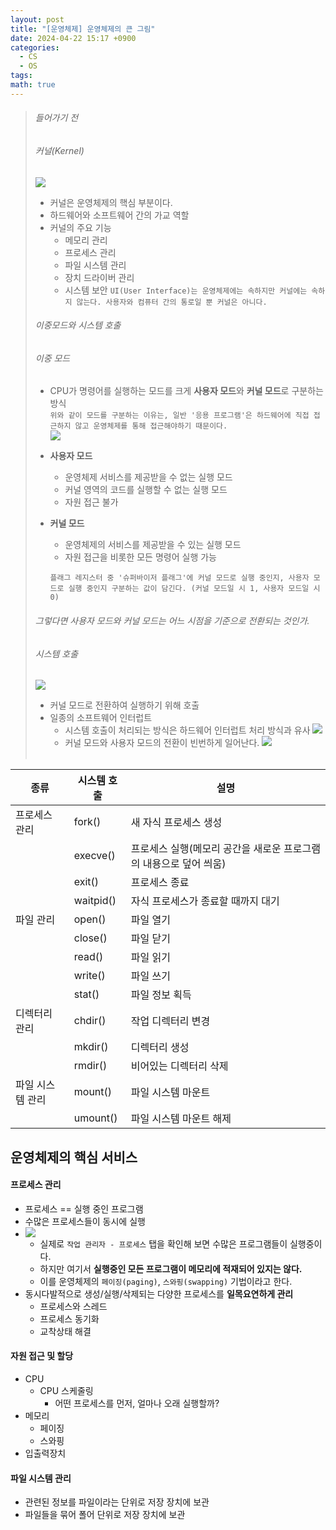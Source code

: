 ```yaml
---
layout: post
title: "[운영체제] 운영체제의 큰 그림"
date: 2024-04-22 15:17 +0900
categories:
  - CS
  - OS
tags: 
math: true
---
```

>###### 들어가기 전
>###### 커널(Kernel)
>![](https://i.imgur.com/RafVjnQ.png)
>- 커널은 운영체제의 핵심 부분이다.
>- 하드웨어와 소프트웨어 간의 가교 역할
>- 커널의 주요 기능
>	- 메모리 관리
>	- 프로세스 관리
>	- 파일 시스템 관리
>	- 장치 드라이버 관리
>	- 시스템 보안
>	`UI(User Interface)는 운영체제에는 속하지만 커널에는 속하지 않는다. 사용자와 컴퓨터 간의 통로일 뿐 커널은 아니다.`
>
>###### 이중모드와 시스템 호출
>###### 이중 모드
>- CPU가 명령어를 실행하는 모드를 크게 **사용자 모드**와 **커널 모드**로 구분하는 방식<br/>
>`위와 같이 모드를 구분하는 이유는, 일반 '응용 프로그램'은 하드웨어에 직접 접근하지 않고 운영체제를 통해 접근해야하기 때문이다.`<br/>
>![](https://i.imgur.com/uhd4iNj.png)
>- **사용자 모드**
>	- 운영체제 서비스를 제공받을 수 없는 실행 모드
>	- 커널 영역의 코드를 실행할 수 없는 실행 모드
>	- 자원 접근 불가
>- **커널 모드**
>	- 운영체제의 서비스를 제공받을 수 있는 실행 모드
>	- 자원 접근을 비롯한 모든 명령어 실행 가능
>
>	`플래그 레지스터 중 '슈퍼바이저 플래그'에 커널 모드로 실행 중인지, 사용자 모드로 실행 중인지 구분하는 값이 담긴다. (커널 모드일 시 1, 사용자 모드일 시 0)`<br/>
>###### 그렇다면 사용자 모드와 커널 모드는 어느 시점을 기준으로 전환되는 것인가.
>###### 시스템 호출
>![](https://i.imgur.com/hPMcGok.png)
>- 커널 모드로 전환하여 실행하기 위해 호출
>- 일종의 소프트웨어 인터럽트
>	- 시스템 호출이 처리되는 방식은 하드웨어 인터럽트 처리 방식과 유사
>	![](https://i.imgur.com/SiWjeWT.png)
>	- 커널 모드와 사용자 모드의 전환이 빈번하게 일어난다.
>	![](https://i.imgur.com/kmdD4yD.png)
><br/><br/>
>
| 종류   | 시스템 호출   | 설명   |
| ---- | ---- | ---- |
| 프로세스 관리| fork() | 새 자식 프로세스 생성 |
| | execve() | 프로세스 실행(메모리 공간을 새로운 프로그램의 내용으로 덮어 씌움) |
| | exit() | 프로세스 종료 |
| | waitpid() | 자식 프로세스가 종료할 때까지 대기 |
| 파일 관리 | open() | 파일 열기 |
|  | close() | 파일 닫기 |
|  | read() | 파일 읽기 |
|  | write() | 파일 쓰기 |
|  | stat() | 파일 정보 획득 |
| 디렉터리 관리 | chdir() | 작업 디렉터리 변경 |
|  | mkdir() | 디렉터리 생성 |
|  | rmdir() | 비어있는 디렉터리 삭제 |
| 파일 시스템 관리 | mount() | 파일 시스템 마운트 |
|  | umount() | 파일 시스템 마운트 해제 |

## 운영체제의 핵심 서비스
#### 프로세스 관리
- 프로세스 == 실행 중인 프로그램
- 수많은 프로세스들이 동시에 실행
- ![](https://i.imgur.com/MtxmJV2.png)
	- 실제로 `작업 관리자 - 프로세스` 탭을 확인해 보면 수많은 프로그램들이 실행중이다.
	- 하지만 여기서 **실행중인 모든 프로그램이 메모리에 적재되어 있지는 않다.**
	- 이를 운영체제의 `페이징(paging)`, `스와핑(swapping)` 기법이라고 한다.
- 동시다발적으로 생성/실행/삭제되는 다양한 프로세스를 **일목요연하게 관리**
	- 프로세스와 스레드
	- 프로세스 동기화
	- 교착상태 해결

#### 자원 접근 및 할당
- CPU
	- CPU 스케줄링
		- 어떤 프로세스를 먼저, 얼마나 오래 실행할까?
- 메모리
	- 페이징
	- 스와핑
- 입출력장치

#### 파일 시스템 관리
- 관련된 정보를 파일이라는 단위로 저장 장치에 보관
- 파일들을 묶어 폴어 단위로 저장 장치에 보관



